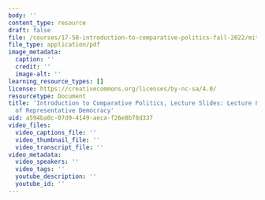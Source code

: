```yaml
---
body: ''
content_type: resource
draft: false
file: /courses/17-50-introduction-to-comparative-politics-fall-2022/mit17_50f22_lec8.pdf
file_type: application/pdf
image_metadata:
  caption: ''
  credit: ''
  image-alt: ''
learning_resource_types: []
license: https://creativecommons.org/licenses/by-nc-sa/4.0/
resourcetype: Document
title: 'Introduction to Comparative Politics, Lecture Slides: Lecture 8, Institutions
  of Representative Democracy'
uid: a594ba0c-07d9-4149-aeca-f26e8b78d337
video_files:
  video_captions_file: ''
  video_thumbnail_file: ''
  video_transcript_file: ''
video_metadata:
  video_speakers: ''
  video_tags: ''
  youtube_description: ''
  youtube_id: ''
---
```

